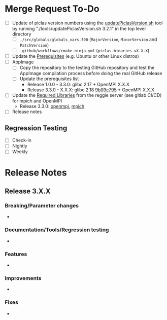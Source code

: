 # Merge Request To-Do

* [ ] Update of piclas version numbers using the [updatePiclasVersion.sh](https://github.com/piclas-framework/piclas/blob/master/tools/updatePiclasVersion.sh) tool by running "./tools/updatePiclasVersion.sh 3.2.1" in the top level directory
  * [ ] `./src/globals/globals_vars.f90` (`MajorVersion`, `MinorVersion` and `PatchVersion`)
  * [ ] `.github/workflows/cmake-ninja.yml` (`piclas-binaries-vX.X.X`)
* [ ] Update the [Prerequisites](https://piclas.readthedocs.io/en/latest/userguide/installation.html#prerequisites) (e.g. Ubuntu or other Linux distros)
* [ ] AppImage
  * [ ] Copy the repository to the testing GitHub repository and test the AppImage compilation process before doing the real GitHub release
  * [ ] Update the prerequisites list
    *  Release 1.0.0 - 3.3.0: glibc 2.17 + OpenMPI X.X.X
    *  Release 3.3.0 - X.X.X: glibc 2.18 [9b09c795](https://piclas.boltzplatz.eu/piclas/piclas/-/commit/9b09c7957800915cbdf5ecc4a0d8ba43993060da) + OpenMPI X.X.X
* [ ] Update the [Required Libraries](https://piclas.readthedocs.io/en/latest/userguide/installation.html#required-libraries) from the reggie server (see gitlab CI/CD) for mpich and OpenMPI
  *  Release 3.3.0: [openmpi](https://piclas.boltzplatz.eu/piclas/piclas/-/jobs/675270), [mpich](https://piclas.boltzplatz.eu/piclas/piclas/-/jobs/674955)
* [ ] Release notes

## Regression Testing

* [ ] Check-in
* [ ] Nightly
* [ ] Weekly

# Release Notes

## Release 3.X.X

### Breaking/Parameter changes

* 

### Documentation/Tools/Regression testing

* 

### Features

* 

### Improvements

* 

### Fixes

* 
